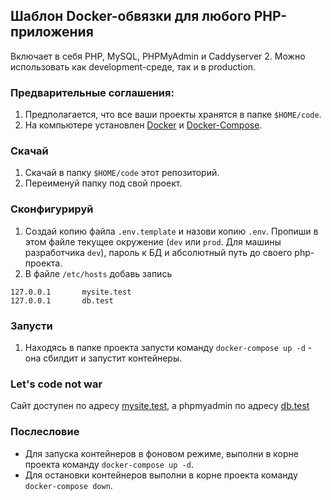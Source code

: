 ## Шаблон Docker-обвязки для любого PHP-приложения
Включает в себя PHP, MySQL, PHPMyAdmin и Caddyserver 2. Можно использовать как development-среде, так и  в production.

### Предварительные соглашения:
1. Предполагается, что все ваши проекты хранятся в папке `$HOME/code`.
2. На компьютере установлен [Docker](https://docs.docker.com/get-docker/) и [Docker-Compose](https://docs.docker.com/compose/install/).

### Скачай
1. Скачай в папку `$HOME/code` этот репозиторий.
2. Переименуй папку под свой проект.

### Сконфигурируй
1. Создай копию файла `.env.template` и назови копию `.env`. Пропиши в этом файле текущее окружение (`dev` или `prod`. Для машины разработчика `dev`), пароль к БД и абсолютный путь до своего php-проекта.
2. В файле `/etc/hosts` добавь запись
```
127.0.0.1       mysite.test
127.0.0.1       db.test
```

### Запусти
1. Находясь в папке проекта запусти команду `docker-compose up -d` - она сбилдит и запустит контейнеры.

### Let's code not war
Сайт доступен по адресу [mysite.test](http://mysite.test), а phpmyadmin по адресу [db.test](http://db.test)


### Послесловие
* Для запуска контейнеров в фоновом режиме, выполни в корне проекта команду `docker-compose up -d`.
* Для остановки контейнеров выполни в корне проекта команду `docker-compose down`.


